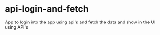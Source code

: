# api-login-and-fetch
App to login into the app using api's and fetch the data and show in the UI using API's
